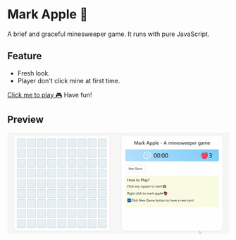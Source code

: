 # Mark Apple 🍎
A brief and graceful minesweeper game. It runs with pure JavaScript.

## Feature
* Fresh look.
* Player don't click mine at first time.

[Click me to play 🎮](https://ivapor.github.io/markApple/)
 Have fun!

## Preview
![](./img/markApple.gif)
